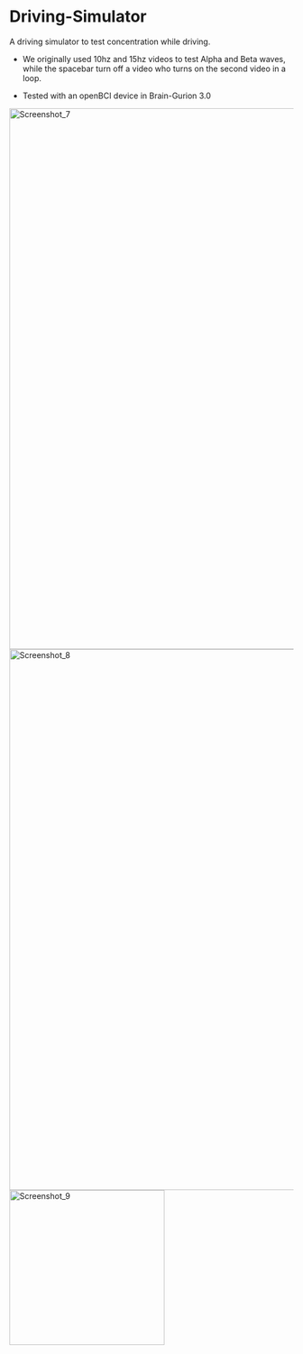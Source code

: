 # Driving-Simulator
A driving simulator to test concentration while driving.

- We originally used 10hz and 15hz videos to test Alpha and Beta waves, while the spacebar turn off a video who turns on the second video in a loop.

- Tested with an openBCI device in Brain-Gurion 3.0


<img width="960" alt="Screenshot_7" src="https://user-images.githubusercontent.com/94786296/172274223-89500434-bea2-4320-b0ab-2d125fdfe84c.png">

<img width="960" alt="Screenshot_8" src="https://user-images.githubusercontent.com/94786296/172274227-028a64b8-d1b6-4562-87d3-5e7a1e69eb73.png">

<img width="275" alt="Screenshot_9" src="https://user-images.githubusercontent.com/94786296/172274461-4a0a5b4f-5830-4728-8ff6-ec8e114407e7.png">
